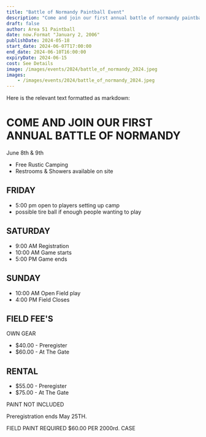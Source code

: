 ```yaml
---
title: "Battle of Normandy Paintball Event"
description: "Come and join our first annual battle of normandy paintball event at area 51 paintball in mancelona, michigan"
draft: false
author: Area 51 Paintball
date: now.Format "January 2, 2006"
publishDate: 2024-05-18
start_date: 2024-06-07T17:00:00 
end_date: 2024-06-10T16:00:00
expiryDate: 2024-06-15
cost: See Details
image: /images/events/2024/battle_of_normandy_2024.jpeg
images:
    - /images/events/2024/battle_of_normandy_2024.jpeg
---
```


Here is the relevant text formatted as markdown:

# COME AND JOIN OUR FIRST ANNUAL BATTLE OF NORMANDY
June 8th & 9th

- Free Rustic Camping
- Restrooms & Showers available on site

## FRIDAY
- 5:00 pm open to players setting up camp
- possible tire ball if enough people wanting to play

## SATURDAY
- 9:00 AM Registration
- 10:00 AM Game starts
- 5:00 PM Game ends

## SUNDAY
- 10:00 AM Open Field play
- 4:00 PM Field Closes

## FIELD FEE'S
OWN GEAR
- $40.00 - Preregister
- $60.00 - At The Gate

## RENTAL
- $55.00 - Preregister
- $75.00 - At The Gate

PAINT NOT INCLUDED

Preregistration ends May 25TH.

FIELD PAINT REQUIRED
$60.00 PER 2000rd. CASE